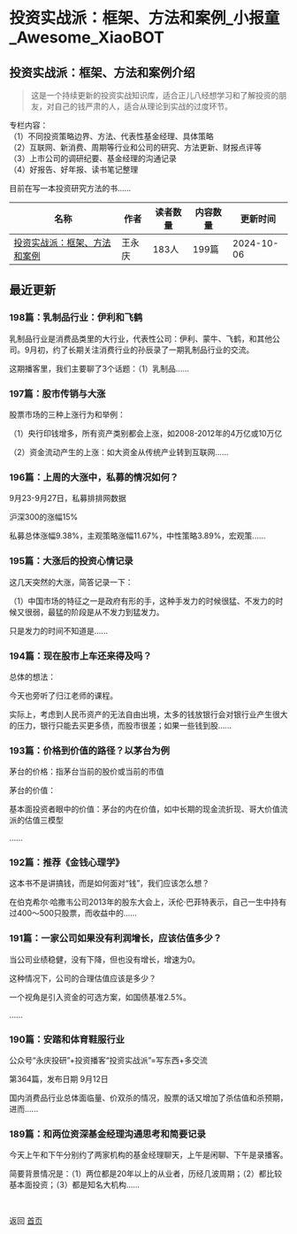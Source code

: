 # 投资实战派：框架、方法和案例_小报童_Awesome_XiaoBOT

## 投资实战派：框架、方法和案例介绍
> 这是一个持续更新的投资实战知识库，适合正儿八经想学习和了解投资的朋友，对自己的钱严肃的人，适合从理论到实战的过度环节。    
    
专栏内容：    
（1）不同投资策略边界、方法、代表性基金经理、具体策略    
（2）互联网、新消费、周期等行业和公司的研究、方法更新、财报点评等    
（3）上市公司的调研纪要、基金经理的沟通记录    
（4）好报告、好年报、读书笔记整理    
    
目前在写一本投资研究方法的书……  
  


|名称|作者|读者数量|内容数量|更新时间|
|---|---|---|---|---|
|[投资实战派：框架、方法和案例](https://xiaobot.net/p/syzbl?refer=0b133df9-27dc-423b-8101-639049001c13)|王永庆|183人|199篇|2024-10-06|

## 最近更新
### 198篇：乳制品行业：伊利和飞鹤

乳制品行业是消费品类里的大行业，代表性公司：伊利、蒙牛、飞鹤，和其他公司。9月初，约了长期关注消费行业的孙辰录了一期乳制品行业的交流。

这期播客里，我们主要聊了3个话题：（1）乳制品......

### 197篇：股市传销与大涨

股票市场的三种上涨行为和举例：

（1）央行印钱增多，所有资产类别都会上涨，如2008-2012年的4万亿或10万亿

（2）资金流动产生的上涨：如大资金从传统产业转到互联网......

### 196篇：上周的大涨中，私募的情况如何？

9月23-9月27日，私募排排网数据

沪深300的涨幅15%

私募总体涨幅9.38%，主观策略涨幅11.67%，中性策略3.89%，宏观策......

### 195篇：大涨后的投资心情记录

这几天突然的大涨，简答记录一下：

（1）中国市场的特征之一是政府有形的手，这种手发力的时候很猛、不发力的时候又很弱，最猛的阶段是从不发力到猛发力。

只是发力的时间不知道是......

### 194篇：现在股市上车还来得及吗？

总体的想法：

今天也旁听了归江老师的课程。

实际上，考虑到人民币资产的无法自由出境，太多的钱放银行会对银行业产生很大的压力，银行只能去买更多债，而股市很差；如果一些钱到股......

### 193篇：价格到价值的路径？以茅台为例

茅台的价格：指茅台当前的股价或当前的市值

茅台的价值：

基本面投资者眼中的价值：茅台的内在价值，如中长期的现金流折现、哥大价值流派的估值三模型

......

### 192篇：推荐《金钱心理学》

这本书不是讲搞钱，而是如何面对“钱”，我们应该怎么想？

在伯克希尔·哈撒韦公司2013年的股东大会上，沃伦·巴菲特表示，自己一生中持有过400～500只股票，而收益中的......

### 191篇：一家公司如果没有利润增长，应该估值多少？

当公司业绩稳健，没有下降，但也没有增长，增速为0。

这种情况下，公司的合理估值应该是多少？

一个视角是引入资金的可选方案，如国债基准2.5%。

......

### 190篇：安踏和体育鞋服行业

公众号“永庆投研”+投资播客“投资实战派”=写东西+多交流

第364篇，发布日期 9月12日

国内消费品行业总体面临量、价双杀的情况，股票的话又增加了杀估值和杀预期，进而......

### 189篇：和两位资深基金经理沟通思考和简要记录

今天上午和下午分别约了两家机构的基金经理聊天，上午是闲聊、下午是录播客。

简要背景情况是：（1）两位都是20年以上的从业者，历经几波周期；（2）都比较基本面投资；（3）都是知名大机构......


<a href="https://github.com/Reno9527/awesome-xiaobot" style="color: white; text-decoration: none;">awesome-xiaobot</a>

返回 [首页](../README.md)
